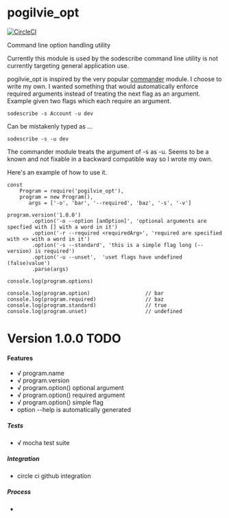 # pogilvie_opt

[![CircleCI](https://circleci.com/gh/pogilvie/pogilvie_opt.svg?style=svg&circle-token=50d3041852fc202f48bf85a2e75eb24f45529574)](https://circleci.com/gh/pogilvie/pogilvie_opt)

Command line option handling utility

Currently this module is used by the sodescribe command line utility is not
currently targeting general application use.

pogilvie_opt is inspired by the very popular
[commander](https://www.npmjs.com/package/commander) module.  I choose to write
my own.  I wanted something that would automatically enforce required arguments
instead of treating the next flag as an argument.  Example given two flags which
each require an argument.

````
sodescribe -s Account -u dev
````

Can be mistakenly typed as ...

````
sodescribe -s -u dev
`````
The commander module treats the argument of -s as -u.  Seems to be a known and
not fixable in a backward compatible way so I wrote my own.

Here's an example of how to use it.

````
const
    Program = require('pogilvie_opt'),
    program = new Program(),
       args = ['-o', 'bar', '--required', 'baz', '-s', '-v']
       
program.version('1.0.0')
        .option('-o --option [anOption]', 'optional arguments are specfied with [] with a word in it')
        .option('-r --required <requiredArg>', 'required are specified with <> with a word in it')
        .option('-s --standard', 'this is a simple flag long (-- version) is required')
        .option('-u --unset',  'uset flags have undefined (false)value')
        .parse(args)

console.log(program.options)
       
console.log(program.option)                  // bar
console.log(program.required)                // baz
console.log(program.standard)                // true
console.log(program.unset)                   // undefined
````

# Version 1.0.0 TODO

#### Features
- √ program.name
- √ program.version
- √ program.option() optional argument
- √ program.option() required argument
- √ program.option() simple flag
- option --help is automatically generated

##### Tests
- √ mocha test suite

##### Integration
- circle ci github integration

##### Process
- 
